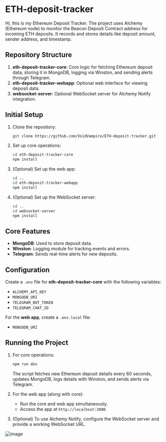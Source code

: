 # ETH-deposit-tracker

Hi, this is my Ethereum Deposit Tracker. The project uses Alchemy (Ethereum node) to monitor the Beacon Deposit Contract address for incoming ETH deposits. It records and stores details like deposit amount, sender address, and timestamp.

## Repository Structure
1. **eth-deposit-tracker-core**: Core logic for fetching Ethereum deposit data, storing it in MongoDB, logging via Winston, and sending alerts through Telegram.
2. **eth-deposit-tracker-webapp**: Optional web interface for viewing deposit data.
3. **websocket-server**: Optional WebSocket server for Alchemy Notify integration.

## Initial Setup

1. Clone the repository:
   ```bash
   git clone https://github.com/VoidVampire/ETH-deposit-tracker.git
   ```

2. Set up core operations:
   ```bash
   cd eth-deposit-tracker-core
   npm install
   ```

3. (Optional) Set up the web app:
   ```bash
   cd ..
   cd eth-deposit-tracker-webapp
   npm install
   ```

4. (Optional) Set up the WebSocket server:
   ```bash
   cd ..
   cd websocket-server
   npm install
   ```

## Core Features

- **MongoDB**: Used to store deposit data.
- **Winston**: Logging module for tracking events and errors.
- **Telegram**: Sends real-time alerts for new deposits.

## Configuration

Create a `.env` file for **eth-deposit-tracker-core** with the following variables:
- `ALCHEMY_API_KEY`
- `MONGODB_URI`
- `TELEGRAM_BOT_TOKEN`
- `TELEGRAM_CHAT_ID`

For the **web app**, create a `.env.local` file:
- `MONGODB_URI`

## Running the Project

1. For core operations:
   ```bash
   npm run dev
   ```
   The script fetches new Ethereum deposit details every 60 seconds, updates MongoDB, logs details with Winston, and sends alerts via Telegram.

2. For the web app (along with core):
   - Run the core and web app simultaneously.
   - Access the app at `http://localhost:3000`.

3. (Optional) To use Alchemy Notify, configure the WebSocket server and provide a working WebSocket URL.

![image](https://github.com/user-attachments/assets/23a4840b-0a19-4537-ac4b-31dfc77817be)